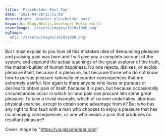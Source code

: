 ```yaml
---
title: 'Placeholder Post Two'
date: '2021-04-28T15:51:00'
description: 'Another placeholder post'
keywords: Blog,Nextjs,developer,Hello world
coverImage: '/assets/images/1920x1080.png'
ogImage:
  url: '/assets/images/1920x1080.png'
---
```


But I must explain to you how all this mistaken idea of denouncing pleasure and praising pain was born and I will give you a complete account of the system, and expound the actual teachings of the great explorer of the truth, the master-builder of human happiness. No one rejects, dislikes, or avoids pleasure itself, because it is pleasure, but because those who do not know how to pursue pleasure rationally encounter consequences that are extremely painful. Nor again is there anyone who loves or pursues or desires to obtain pain of itself, because it is pain, but because occasionally circumstances occur in which toil and pain can procure him some great pleasure. To take a trivial example, which of us ever undertakes laborious physical exercise, except to obtain some advantage from it? But who has any right to find fault with a man who chooses to enjoy a pleasure that has no annoying consequences, or one who avoids a pain that produces no resultant pleasure?

Cover image by "https://via.placeholder.com"

